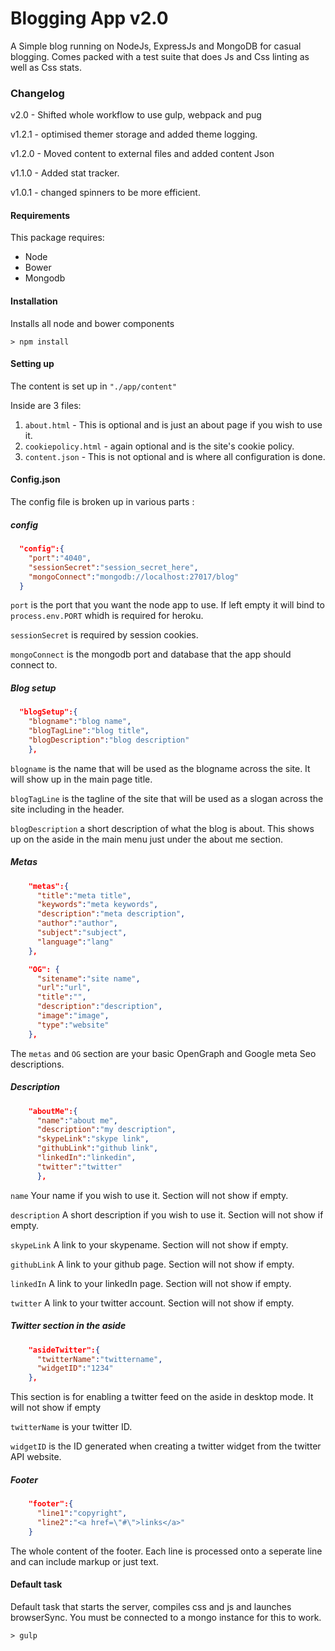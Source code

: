 # Blogging App v2.0

A Simple blog running on NodeJs, ExpressJs and MongoDB for casual blogging.
Comes packed with a test suite that does Js and Css linting as well as Css stats.

### Changelog
v2.0 - Shifted whole workflow to use gulp, webpack and pug

v1.2.1 - optimised themer storage and added theme logging.

v1.2.0 - Moved content to external files and added content Json

v1.1.0 - Added stat tracker.

v1.0.1 - changed spinners to be more efficient.

#### Requirements
This package requires:
* Node
* Bower
* Mongodb

#### Installation
Installs all node and bower components
```shell
> npm install
```

#### Setting up

The content is set up in `"./app/content"`

Inside are 3 files:
1. `about.html` - This is optional and is just an about page if you wish to use it.
2. `cookiepolicy.html` - again optional and is the site's cookie policy.
3. `content.json` - This is not optional and is where all configuration is done.

#### Config.json
The config file is broken up in various parts :

##### config

```json
  "config":{
    "port":"4040",
    "sessionSecret":"session_secret_here",
    "mongoConnect":"mongodb://localhost:27017/blog"
  }
```
`port` is the port that you want the node app to use. If left empty it will bind to `process.env.PORT` whidh is required for heroku.

`sessionSecret` is required by session cookies.

`mongoConnect` is the mongodb port and database that the app should connect to.

##### Blog setup

```json
  "blogSetup":{
    "blogname":"blog name",
    "blogTagLine":"blog title",
    "blogDescription":"blog description"
    },
```

`blogname` is the name that will be used as the blogname across the site. It will show up in the main page title.

`blogTagLine` is the tagline of the site that will be used as a slogan across the site including in the header.

`blogDescription` a short description of what the blog is about. This shows up on the aside in the main menu just under the about me section.

##### Metas

```json
    "metas":{
      "title":"meta title",
      "keywords":"meta keywords",
      "description":"meta description",
      "author":"author",
      "subject":"subject",
      "language":"lang"
    },
```
```json
    "OG": {
      "sitename":"site name",
      "url":"url",
      "title":"",
      "description":"description",
      "image":"image",
      "type":"website"
    },
```

The `metas` and `OG` section are your basic OpenGraph and Google meta Seo descriptions.

##### Description

```json
    "aboutMe":{
      "name":"about me",
      "description":"my description",
      "skypeLink":"skype link",
      "githubLink":"github link",
      "linkedIn":"linkedin",
      "twitter":"twitter"
      },
```

`name` Your name if you wish to use it. Section will not show if empty.

`description` A short description if you wish to use it. Section will not show if empty.

`skypeLink` A link to your skypename. Section will not show if empty.

`githubLink` A link to your github page. Section will not show if empty.

`linkedIn` A link to your linkedIn page. Section will not show if empty.

`twitter` A link to your twitter account. Section will not show if empty.

##### Twitter section in the aside

```json
    "asideTwitter":{
      "twitterName":"twittername",
      "widgetID":"1234"
    },
```

This section is for enabling a twitter feed on the aside in desktop mode. It will not show if empty

`twitterName` is your twitter ID.

`widgetID` is the ID generated when creating a twitter widget from the twitter API website.

##### Footer

```json
    "footer":{
      "line1":"copyright",
      "line2":"<a href=\"#\">links</a>"
    }
```

The whole content of the footer. Each line is processed onto a seperate line and can include markup or just text.

#### Default task
Default task that starts the server, compiles css and js and launches browserSync. You must be connected to a mongo instance for this to work.
```shell
> gulp
```

